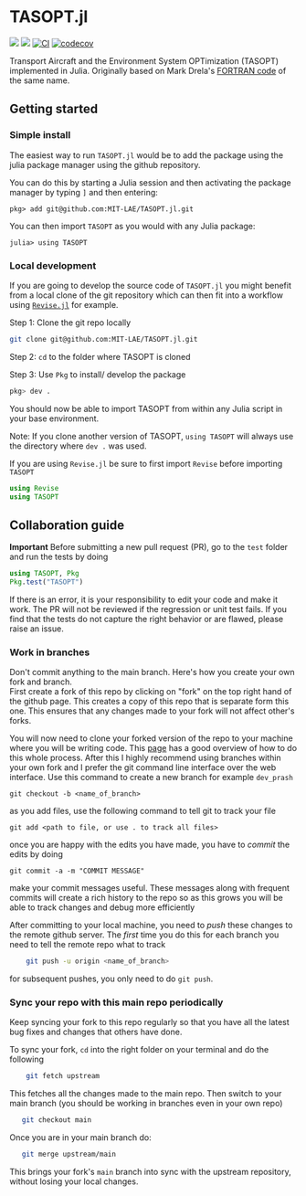 # TASOPT.jl
[![](https://img.shields.io/badge/docs-latest-blue.svg)](https://mit-lae.github.io/TASOPT.jl/dev/) [![](https://img.shields.io/badge/docs-stable-blue.svg)](https://mit-lae.github.io/TASOPT.jl/stable/) [![CI](https://github.com/MIT-LAE/TASOPT.jl/actions/workflows/CI.yml/badge.svg?branch=main&job=test&version=lts)](https://github.com/MIT-LAE/TASOPT.jl/actions/workflows/CI.yml) [![codecov](https://codecov.io/github/MIT-LAE/TASOPT.jl/graph/badge.svg?token=J1FNXGO3SD)](https://codecov.io/github/MIT-LAE/TASOPT.jl) 

Transport Aircraft and the Environment System OPTimization (TASOPT) implemented in Julia. Originally based on Mark Drela's [FORTRAN code](https://web.mit.edu/drela/Public/web/tasopt/) of the same name.

## Getting started

### Simple install

The easiest way to run `TASOPT.jl` would be to add the package using the julia package manager using the github repository.

You can do this by starting a Julia session and then activating the package manager by typing `]` and then entering:
```julia-repl
pkg> add git@github.com:MIT-LAE/TASOPT.jl.git
```

You can then import `TASOPT` as you would with any Julia package:
```julia-repl
julia> using TASOPT
```
### Local development

If you are going to develop the source code of `TASOPT.jl` you might benefit from a local clone of the git repository which
can then fit into a workflow using [`Revise.jl`](https://timholy.github.io/Revise.jl/stable/) for example.

Step 1: Clone the git repo locally
```bash
git clone git@github.com:MIT-LAE/TASOPT.jl.git
```

Step 2: `cd` to the folder where TASOPT is cloned

Step 3: Use `Pkg` to install/ develop the package

```julia
pkg> dev .
```

You should now be able to import TASOPT from within any Julia script in your base environment.

Note: If you clone another version of TASOPT, `using TASOPT` will always use the directory where `dev .` was used.

If you are using `Revise.jl` be sure to first import `Revise` before importing `TASOPT`

```julia
using Revise
using TASOPT
```

## Collaboration guide

**Important**
Before submitting a new pull request (PR), go to the `test` folder and run the tests by doing 
```julia
using TASOPT, Pkg
Pkg.test("TASOPT")
```
If there is an error, it is your responsibility to edit your code and make it work.
The PR will not be reviewed if the regression or unit test fails. If you find that the tests do not capture the right behavior or are flawed, please raise an issue.

### Work in branches

Don't commit anything to the main branch. Here's how you create your own fork and branch.  
First create a fork of this repo by clicking on "fork" on the top right hand of the github page. This creates a copy of this repo that is separate form this one. This ensures that any changes made to your fork will not affect other's forks.

You will now need to clone your forked version of the repo to your machine where you will be writing code. This [page](https://help.github.com/en/github/getting-started-with-github/fork-a-repo) has a good overview of how to do this whole process.
After this I highly recommend using branches within your own fork and I prefer the git command line interface over the web interface.
Use this command to create a new branch for example `dev_prash`

    git checkout -b <name_of_branch>

as you add files, use the following command to tell git to track your file

    git add <path to file, or use . to track all files>

once you are happy with the edits you have made, you have to *commit* the edits by doing

    git commit -a -m "COMMIT MESSAGE"

make your commit messages useful. These messages along with frequent commits will create a rich history to the repo so as this grows you will be able to track changes and debug more efficiently

After committing to your local machine, you need to *push* these changes to the remote github server. The _first_ time you do this for each branch you need to tell the remote repo what to track
```bash
    git push -u origin <name_of_branch>
```
for subsequent pushes, you only need to do `git push`.

### Sync your repo with this main repo periodically

Keep syncing your fork to this repo regularly so that you have all the latest bug fixes and changes that others have done. 

To sync your fork, `cd` into the right folder on your terminal and do the following
```bash
    git fetch upstream
```
This fetches all the changes made to the main repo. Then switch to your main branch (you should be working in branches even in your own repo)
```bash
   git checkout main
```
Once you are in your main branch do:
```bash
   git merge upstream/main
```
This brings your fork's `main` branch into sync with the upstream repository, without losing your local changes.
